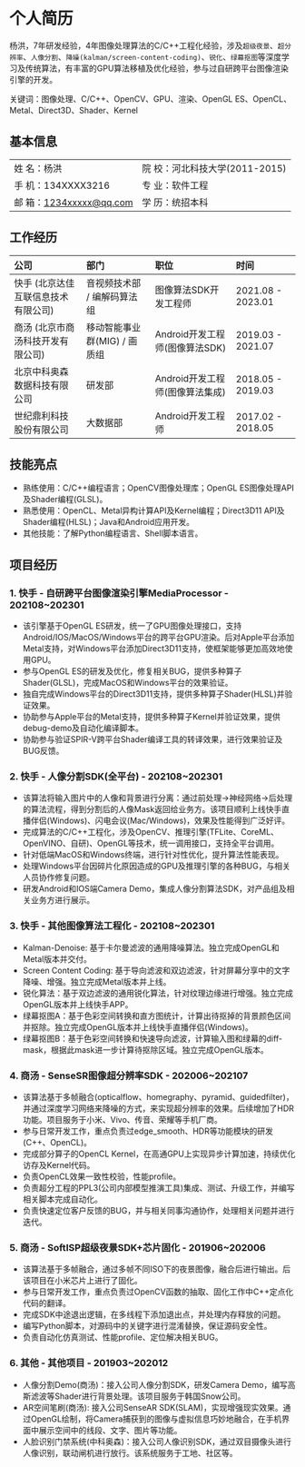 
# 个人简历
杨洪，7年研发经验，4年图像处理算法的C/C++工程化经验，涉及`超级夜景`、`超分辨率`、`人像分割`、`降噪(kalman/screen-content-coding)`、`锐化`、`绿幕抠图`等深度学习及传统算法，有丰富的GPU算法移植及优化经验，参与过自研跨平台图像渲染引擎的开发。

关键词：图像处理、C/C++、OpenCV、GPU、渲染、OpenGL ES、OpenCL、Metal、Direct3D、Shader、Kernel

## 基本信息

|                      |                            |
|----------------------|----------------------------|
| 姓 名：杨洪               | 院 校：河北科技大学(2011-2015) |
| 手 机：134XXXX3216      | 专 业：软件工程                   |
| 邮 箱：1234xxxxx@qq.com | 学 历：统招本科                   |

## 工作经历

| 公司                  | 部门                 | 职位                    | 时间                |
|:--------------------|:-------------------|:----------------------|:------------------|
| 快手 (北京达佳互联信息技术有限公司) | 音视频技术部 / 编解码算法组    | 图像算法SDK开发工程师          | 2021.08 - 2023.01 |
| 商汤 (北京市商汤科技开发有限公司)  | 移动智能事业群(MIG) / 画质组 | Android开发工程师(图像算法SDK) | 2019.03 - 2021.07 |
| 北京中科奥森数据科技有限公司      | 研发部                | Android开发工程师(图像算法集成)  | 2018.05 - 2019.03 |
| 世纪鼎利科技股份有限公司        | 大数据部               | Android开发工程师  | 2017.02 - 2018.05 |


## 技能亮点
* 熟练使用：C/C++编程语言；OpenCV图像处理库；OpenGL ES图像处理API及Shader编程(GLSL)。
* 熟悉使用：OpenCL、Metal异构计算API及Kernel编程；Direct3D11 API及Shader编程(HLSL)；Java和Android应用开发。
* 其他技能：了解Python编程语言、Shell脚本语言。

## 项目经历

### 1. 快手 - 自研跨平台图像渲染引擎MediaProcessor - 202108~202301
* 该引擎基于OpenGL ES研发，统一了GPU图像处理接口，支持Android/IOS/MacOS/Windows平台的跨平台GPU渲染。后对Apple平台添加Metal支持，对Windows平台添加Direct3D11支持，使框架能够更加高效地使用GPU。
* 参与OpenGL ES的研发及优化，修复相关BUG，提供多种算子Shader(GLSL)，完成MacOS和Windows平台的效果验证。
* 独自完成Windows平台的Direct3D11支持，提供多种算子Shader(HLSL)并验证效果。
* 协助参与Apple平台的Metal支持，提供多种算子Kernel并验证效果，提供debug-demo及自动化编译脚本。
* 协助参与验证SPIR-V跨平台Shader编译工具的转译效果，进行效果验证及BUG反馈。

### 2. 快手 - 人像分割SDK(全平台) - 202108~202301
* 该算法将输入图片中的人像和背景进行分离：通过前处理->神经网络->后处理的算法流程，得到分割后的人像Mask返回给业务方。该项目顺利上线快手直播伴侣(Windows)、闪电会议(Mac/Windows)，效果及性能得到广泛好评。
* 完成算法的C/C++工程化，涉及OpenCV、推理引擎(TFLite、CoreML、OpenVINO、自研)、OpenGL等技术，统一调用接口，支持全平台调用。
* 针对低端MacOS和Windows终端，进行针对性优化，提升算法性能表现。
* 处理Windows平台因碎片化原因造成的GPU及推理引擎的各种BUG，与相关人员协作修复问题。
* 研发Android和IOS端Camera Demo，集成人像分割算法SDK，对产品组及相关业务方进行展示。

### 3. 快手 - 其他图像算法工程化 - 202108~202301
* Kalman-Denoise: 基于卡尔曼滤波的通用降噪算法。独立完成OpenGL和Metal版本并交付。
* Screen Content Coding: 基于导向滤波和双边滤波，针对屏幕分享中的文字降噪、增强。独立完成Metal版本并上线。
* 锐化算法：基于双边滤波的通用锐化算法，针对纹理边缘进行增强。独立完成OpenGL版本并上线快手APP。
* 绿幕抠图A：基于色彩空间转换和直方图统计，计算出待抠掉的背景颜色区间并抠除。独立完成OpenGL版本并上线快手直播伴侣(Windows)。
* 绿幕抠图B：基于色彩空间转换和快速导向滤波，计算输入图和绿幕的diff-mask，根据此mask进一步计算待抠除区域。独立完成OpenGL版本。

### 4. 商汤 - SenseSR图像超分辨率SDK - 202006~202107
* 该算法基于多帧融合(opticalflow、homegraphy、pyramid、guidedfilter)，并通过深度学习网络来降噪的方式，来实现超分辨率的效果。后续增加了HDR功能。项目服务于小米、Vivo、传音、荣耀等手机厂商。
* 参与日常开发工作，重点负责过edge_smooth、HDR等功能模块的研发(C++、OpenCL)。
* 完成部分算子的OpenCL Kernel，在高通GPU上实现异步计算加速，持续优化访存及Kernel代码。
* 负责OpenCL效果一致性校验，性能profile。
* 负责超分工程的PPL3(公司内部模型推演工具)集成、测试、升级工作，并编写相关脚本完成自动化。
* 负责快速定位客户反馈的BUG，并与相关同事沟通协作，处理相关问题并进行迭代。

### 5. 商汤 - SoftISP超级夜景SDK+芯片固化 - 201906~202006
* 该算法基于多帧融合，通过多帧不同ISO下的夜景图像，融合后进行输出。后该项目在小米芯片上进行了固化。
* 参与日常开发工作，重点负责过OpenCV函数的抽取、固化工作中C++定点化代码的翻译。
* 完成SDK中途退出逻辑，在多线程下添加退出点，并处理内存释放的问题。
* 编写Python脚本，对源码中的关键字进行混淆替换，保证源码安全性。
* 负责自动化仿真测试、性能profile、定位解决相关BUG。

### 6. 其他 - 其他项目 - 201903~202012
* 人像分割Demo(商汤)：接入公司人像分割SDK，研发Camera Demo，编写高斯滤波等Shader进行背景处理。该项目服务于韩国Snow公司。
* AR空间笔刷(商汤): 接入公司SenseAR SDK(SLAM)，实现增强现实效果。通过OpenGL绘制，将Camera捕获到的图像与虚拟信息巧妙地融合，在手机界面中展示空间中的线段、文字、图片等功能。
* 人脸识别门禁系统(中科奥森)：接入公司人像识别SDK，通过双目摄像头进行人像识别，联动闸机进行放行。该系统服务于工地、社区等。